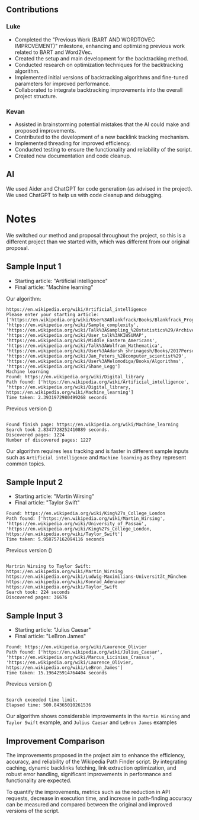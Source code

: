 ## Contributions

### Luke
- Completed the "Previous Work (BART AND WORDTOVEC IMPROVEMENT)" milestone, enhancing and optimizing previous work related to BART and Word2Vec.
- Created the setup and main development for the backtracking method.
- Conducted research on optimization techniques for the backtracking algorithm.
- Implemented initial versions of backtracking algorithms and fine-tuned parameters for improved performance.
- Collaborated to integrate backtracking improvements into the overall project structure.

### Kevan
- Assisted in brainstorming potential mistakes that the AI could make and proposed improvements.
- Contributed to the development of a new backlink tracking mechanism.
- Implemented threading for improved efficiency.
- Conducted testing to ensure the functionality and reliability of the script.
- Created new documentation and code cleanup. 

## AI

We used Aider and ChatGPT for code generation (as advised in the project). 
We used ChatGPT to help us with code cleanup and debugging. 

# Notes
We switched our method and proposal throughout the project, so this is a different project than we started with, which was different from our original proposal. 

## Sample Input 1
- Starting article: "Artificial intelligence"
- Final article: "Machine learning"

Our algorithm: 

```
https://en.wikipedia.org/wiki/Artificial_intelligence
Please enter your starting article: ['https://en.wikipedia.org/wiki/User%3ABlankfrack/Books/Blankfrack_Programming', 'https://en.wikipedia.org/wiki/Sample_complexity', 'https://en.wikipedia.org/wiki/Talk%3ASampling_%28statistics%29/Archives/2012', 'https://en.wikipedia.org/wiki/User_talk%3AKIWSUMAP', 'https://en.wikipedia.org/wiki/Middle_Eastern_Americans', 'https://en.wikipedia.org/wiki/Talk%3AWolfram_Mathematica', 'https://en.wikipedia.org/wiki/User%3AAdarsh_shrinagesh/Books/2017PersonalAdarsh1', 'https://en.wikipedia.org/wiki/Jan_Peters_%28computer_scientist%29', 'https://en.wikipedia.org/wiki/User%3AMelomodiga/Books/Algorithms', 'https://en.wikipedia.org/wiki/Shane_Legg']
Machine learning
Found: https://en.wikipedia.org/wiki/Digital_library
Path found: ['https://en.wikipedia.org/wiki/Artificial_intelligence', 'https://en.wikipedia.org/wiki/Digital_library, https://en.wikipedia.org/wiki/Machine_learning']
Time taken: 2.3931972980499268 seconds

```

Previous version ()

```

Found finish page: https://en.wikipedia.org/wiki/Machine_learning
Search took 2.8347728252410889 seconds.
Discovered pages: 1224
Number of discovered pages: 1227

```

Our algorithm requires less tracking and is faster in different sample inputs such as `Artificial intelligence` and `Machine learning` as they represent common topics. 

## Sample Input 2
- Starting article: "Martin Wirsing"
- Final article: "Taylor Swift"

```
Found: https://en.wikipedia.org/wiki/King%27s_College_London
Path found: ['https://en.wikipedia.org/wiki/Martin_Wirsing', 'https://en.wikipedia.org/wiki/University_of_Passau', 'https://en.wikipedia.org/wiki/King%27s_College_London, https://en.wikipedia.org/wiki/Taylor_Swift']
Time taken: 5.958757162094116 seconds

```

Previous version ()

```

Martrin Wirsing to Taylor Swift: https://en.wikipedia.org/wiki/Martin_Wirsing https://en.wikipedia.org/wiki/Ludwig-Maximilians-Universität_München https://en.wikipedia.org/wiki/Konrad_Adenauer https://en.wikipedia.org/wiki/Taylor_Swift
Search took: 224 seconds
Discovered pages: 36676

```

## Sample Input 3
- Starting article: "Julius Caesar"
- Final article: "LeBron James"

```
Found: https://en.wikipedia.org/wiki/Laurence_Olivier
Path found: ['https://en.wikipedia.org/wiki/Julius_Caesar', 'https://en.wikipedia.org/wiki/Marcus_Licinius_Crassus', 'https://en.wikipedia.org/wiki/Laurence_Olivier, https://en.wikipedia.org/wiki/LeBron_James']
Time taken: 15.196425914764404 seconds

```

Previous version ()

```

Search exceeded time limit.
Elapsed time: 500.84365010261536

```
Our algorithm shows considerable improvements in the `Martin Wirsing` and `Taylor Swift` example, and `Julius Caesar` and `LeBron James` examples


## Improvement Comparison
The improvements proposed in the project aim to enhance the efficiency, accuracy, and reliability of the Wikipedia Path Finder script. By integrating caching, dynamic backlinks fetching, link extraction optimization, and robust error handling, significant improvements in performance and functionality are expected.

To quantify the improvements, metrics such as the reduction in API requests, decrease in execution time, and increase in path-finding accuracy can be measured and compared between the original and improved versions of the script.
